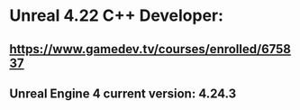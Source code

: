 # Unreal 4.22 C++ Developer:

## https://www.gamedev.tv/courses/enrolled/675837

## Unreal Engine 4 current version: 4.24.3

